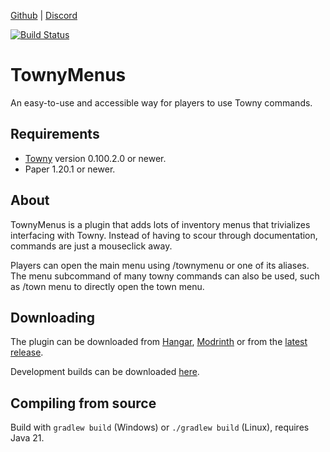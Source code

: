 [Github](https://github.com/TownyAdvanced/TownyMenus) | [Discord](https://discord.gg/gnpVs5m)

<!-- modrinth_exclude.start -->
[![Build Status](https://ci.warriorrr.dev/job/TownyMenus/badge/icon)](https://ci.warriorrr.dev/job/TownyMenus/)
<!-- modrinth_exclude.end -->

# TownyMenus
An easy-to-use and accessible way for players to use Towny commands.

## Requirements
- [Towny](https://github.com/TownyAdvanced/Towny) version 0.100.2.0 or newer.
- Paper 1.20.1 or newer.

## About
TownyMenus is a plugin that adds lots of inventory menus that trivializes interfacing with Towny. Instead of having to scour through documentation, commands are just a mouseclick away.

Players can open the main menu using /townymenu or one of its aliases. The menu subcommand of many towny commands can also be used, such as /town menu to directly open the town menu.

<!-- modrinth_exclude.start -->
## Downloading
The plugin can be downloaded from [Hangar](https://hangar.papermc.io/Warrior/TownyMenus), [Modrinth](https://modrinth.com/plugin/townymenus) or from the [latest release](https://github.com/TownyAdvanced/TownyMenus/releases).

Development builds can be downloaded [here](https://ci.warriorrr.dev/job/TownyMenus/).

## Compiling from source
Build with `gradlew build` (Windows) or `./gradlew build` (Linux), requires Java 21.
<!-- modrinth_exclude.end -->

